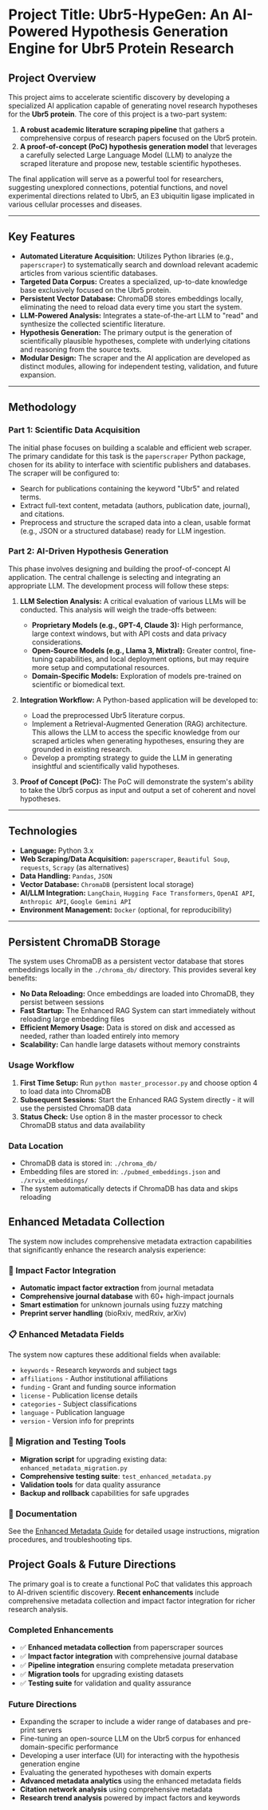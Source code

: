 # Project Title: Ubr5-HypeGen: An AI-Powered Hypothesis Generation Engine for Ubr5 Protein Research

## Project Overview

This project aims to accelerate scientific discovery by developing a specialized AI application capable of generating novel research hypotheses for the **Ubr5 protein**. The core of this project is a two-part system:

1.  **A robust academic literature scraping pipeline** that gathers a comprehensive corpus of research papers focused on the Ubr5 protein.
2.  **A proof-of-concept (PoC) hypothesis generation model** that leverages a carefully selected Large Language Model (LLM) to analyze the scraped literature and propose new, testable scientific hypotheses.

The final application will serve as a powerful tool for researchers, suggesting unexplored connections, potential functions, and novel experimental directions related to Ubr5, an E3 ubiquitin ligase implicated in various cellular processes and diseases. 

---

## Key Features

* **Automated Literature Acquisition:** Utilizes Python libraries (e.g., `paperscraper`) to systematically search and download relevant academic articles from various scientific databases.
* **Targeted Data Corpus:** Creates a specialized, up-to-date knowledge base exclusively focused on the Ubr5 protein.
* **Persistent Vector Database:** ChromaDB stores embeddings locally, eliminating the need to reload data every time you start the system.
* **LLM-Powered Analysis:** Integrates a state-of-the-art LLM to "read" and synthesize the collected scientific literature.
* **Hypothesis Generation:** The primary output is the generation of scientifically plausible hypotheses, complete with underlying citations and reasoning from the source texts.
* **Modular Design:** The scraper and the AI application are developed as distinct modules, allowing for independent testing, validation, and future expansion.

---

## Methodology

### Part 1: Scientific Data Acquisition 

The initial phase focuses on building a scalable and efficient web scraper. The primary candidate for this task is the `paperscraper` Python package, chosen for its ability to interface with scientific publishers and databases. The scraper will be configured to:
- Search for publications containing the keyword "Ubr5" and related terms.
- Extract full-text content, metadata (authors, publication date, journal), and citations.
- Preprocess and structure the scraped data into a clean, usable format (e.g., JSON or a structured database) ready for LLM ingestion.

### Part 2: AI-Driven Hypothesis Generation 

This phase involves designing and building the proof-of-concept AI application. The central challenge is selecting and integrating an appropriate LLM. The development process will follow these steps:

1.  **LLM Selection Analysis:** A critical evaluation of various LLMs will be conducted. This analysis will weigh the trade-offs between:
    * **Proprietary Models (e.g., GPT-4, Claude 3):** High performance, large context windows, but with API costs and data privacy considerations.
    * **Open-Source Models (e.g., Llama 3, Mixtral):** Greater control, fine-tuning capabilities, and local deployment options, but may require more setup and computational resources.
    * **Domain-Specific Models:** Exploration of models pre-trained on scientific or biomedical text.

2.  **Integration Workflow:** A Python-based application will be developed to:
    * Load the preprocessed Ubr5 literature corpus.
    * Implement a Retrieval-Augmented Generation (RAG) architecture. This allows the LLM to access the specific knowledge from our scraped articles when generating hypotheses, ensuring they are grounded in existing research.
    * Develop a prompting strategy to guide the LLM in generating insightful and scientifically valid hypotheses.

3.  **Proof of Concept (PoC):** The PoC will demonstrate the system's ability to take the Ubr5 corpus as input and output a set of coherent and novel hypotheses.

---

## Technologies

* **Language:** Python 3.x
* **Web Scraping/Data Acquisition:** `paperscraper`, `Beautiful Soup`, `requests`, `Scrapy` (as alternatives)
* **Data Handling:** `Pandas`, `JSON`
* **Vector Database:** `ChromaDB` (persistent local storage)
* **AI/LLM Integration:** `LangChain`, `Hugging Face Transformers`, `OpenAI API`, `Anthropic API`, `Google Gemini API`
* **Environment Management:** `Docker` (optional, for reproducibility)

---

## Persistent ChromaDB Storage

The system uses ChromaDB as a persistent vector database that stores embeddings locally in the `./chroma_db/` directory. This provides several key benefits:

* **No Data Reloading:** Once embeddings are loaded into ChromaDB, they persist between sessions
* **Fast Startup:** The Enhanced RAG System can start immediately without reloading large embedding files
* **Efficient Memory Usage:** Data is stored on disk and accessed as needed, rather than loaded entirely into memory
* **Scalability:** Can handle large datasets without memory constraints

### Usage Workflow

1. **First Time Setup:** Run `python master_processor.py` and choose option 4 to load data into ChromaDB
2. **Subsequent Sessions:** Start the Enhanced RAG System directly - it will use the persisted ChromaDB data
3. **Status Check:** Use option 8 in the master processor to check ChromaDB status and data availability

### Data Location

* ChromaDB data is stored in: `./chroma_db/`
* Embedding files are stored in: `./pubmed_embeddings.json` and `./xrvix_embeddings/`
* The system automatically detects if ChromaDB has data and skips reloading

## Enhanced Metadata Collection

The system now includes comprehensive metadata extraction capabilities that significantly enhance the research analysis experience:

### 🎯 Impact Factor Integration
* **Automatic impact factor extraction** from journal metadata
* **Comprehensive journal database** with 60+ high-impact journals
* **Smart estimation** for unknown journals using fuzzy matching
* **Preprint server handling** (bioRxiv, medRxiv, arXiv)

### 📋 Enhanced Metadata Fields
The system now captures these additional fields when available:
* `keywords` - Research keywords and subject tags
* `affiliations` - Author institutional affiliations  
* `funding` - Grant and funding source information
* `license` - Publication license details
* `categories` - Subject classifications
* `language` - Publication language
* `version` - Version info for preprints

### 🔧 Migration and Testing Tools
* **Migration script** for upgrading existing data: `enhanced_metadata_migration.py`
* **Comprehensive testing suite**: `test_enhanced_metadata.py`
* **Validation tools** for data quality assurance
* **Backup and rollback** capabilities for safe upgrades

### 📖 Documentation
See the [Enhanced Metadata Guide](docs/ENHANCED_METADATA_GUIDE.md) for detailed usage instructions, migration procedures, and troubleshooting tips.

## Project Goals & Future Directions

The primary goal is to create a functional PoC that validates this approach to AI-driven scientific discovery. **Recent enhancements** include comprehensive metadata collection and impact factor integration for richer research analysis.

### Completed Enhancements
* ✅ **Enhanced metadata collection** from paperscraper sources
* ✅ **Impact factor integration** with comprehensive journal database
* ✅ **Pipeline integration** ensuring complete metadata preservation
* ✅ **Migration tools** for upgrading existing datasets
* ✅ **Testing suite** for validation and quality assurance

### Future Directions
* Expanding the scraper to include a wider range of databases and pre-print servers
* Fine-tuning an open-source LLM on the Ubr5 corpus for enhanced domain-specific performance
* Developing a user interface (UI) for interacting with the hypothesis generation engine
* Evaluating the generated hypotheses with domain experts
* **Advanced metadata analytics** using the enhanced metadata fields
* **Citation network analysis** using comprehensive metadata
* **Research trend analysis** powered by impact factors and keywords